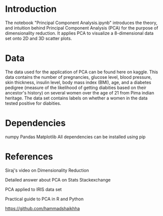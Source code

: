 # Introduction

The notebook "Principal Component Analysis.ipynb" introduces the theory, and intuition behind Principal Component Analysis (PCA) for the purpose of dimensionality reduction. It applies PCA to visualize a 8-dimensional data set onto 2D and 3D scatter plots.

# Data

The data used for the application of PCA can be found here on kaggle. This data contains the number of pregnancies, glucose level, blood pressure, skin thickness, insulin level, body mass index (BMI), age, and a diabetes pedigree (measure of the likelihood of getting diabities based on their ancestor's history) on several women over the age of 21 from Pima indian heritage. The data set contains labels on whether a women in the data tested positive for diabities.

# Dependencies

numpy
Pandas
Matplotlib
All dependencies can be installed using pip

# References

Siraj's video on Dimensionality Reduction

Detailed answer about PCA on Stats Stackexchange

PCA applied to IRIS data set

Practical guide to PCA in R and Python

https://github.com/hammadshaikhha
